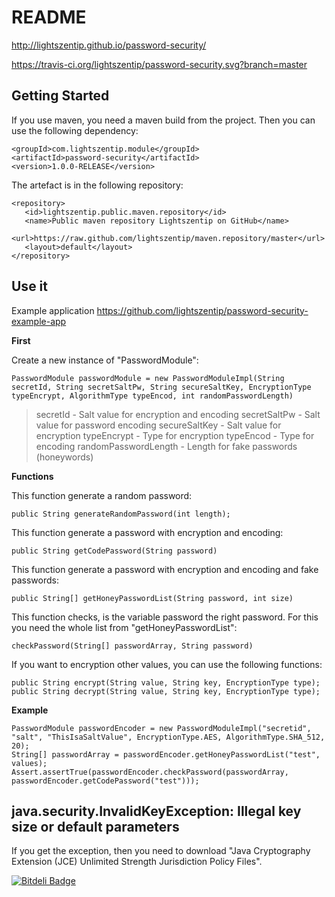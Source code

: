 # README #

http://lightszentip.github.io/password-security/

https://travis-ci.org/lightszentip/password-security.svg?branch=master

## Getting Started ##

If you use maven, you need a maven build from the project. Then you can use the following dependency:

    <groupId>com.lightszentip.module</groupId>
	<artifactId>password-security</artifactId>
	<version>1.0.0-RELEASE</version>


The artefact is in the following repository:

    <repository>
       <id>lightszentip.public.maven.repository</id>
       <name>Public maven repository Lightszentip on GitHub</name>
       <url>https://raw.github.com/lightszentip/maven.repository/master</url>
       <layout>default</layout>
    </repository>

## Use it ##

Example application https://github.com/lightszentip/password-security-example-app

**First**

Create a new instance of "PasswordModule":

    PasswordModule passwordModule = new PasswordModuleImpl(String secretId, String secretSaltPw, String secureSaltKey, EncryptionType typeEncrypt, AlgorithmType typeEncod, int randomPasswordLength)

> secretId - Salt value for encryption and encoding
> secretSaltPw - Salt value for password encoding
> secureSaltKey - Salt value for encryption
> typeEncrypt - Type for encryption
> typeEncod - Type for encoding
> randomPasswordLength - Length for fake passwords (honeywords)

**Functions**
    
This function generate a random password:

    public String generateRandomPassword(int length);

This function generate a password with encryption and encoding:
    
    public String getCodePassword(String password)

This function generate a password with encryption and encoding and fake passwords:

    public String[] getHoneyPasswordList(String password, int size)

This function checks, is the variable password the right password. For this you need the whole list from  "getHoneyPasswordList":

    checkPassword(String[] passwordArray, String password)

If you want to encryption other values, you can use the following functions:

    public String encrypt(String value, String key, EncryptionType type);
    public String decrypt(String value, String key, EncryptionType type);

**Example**

    PasswordModule passwordEncoder = new PasswordModuleImpl("secretid", "salt", "ThisIsaSaltValue", EncryptionType.AES, AlgorithmType.SHA_512, 20);
    String[] passwordArray = passwordEncoder.getHoneyPasswordList("test", values);
    Assert.assertTrue(passwordEncoder.checkPassword(passwordArray, passwordEncoder.getCodePassword("test")));

## java.security.InvalidKeyException: Illegal key size or default parameters ##

If you get the exception, then you need to download "Java Cryptography Extension (JCE) Unlimited Strength Jurisdiction Policy Files".


[![Bitdeli Badge](https://d2weczhvl823v0.cloudfront.net/lightszentip/password-security/trend.png)](https://bitdeli.com/free "Bitdeli Badge")

